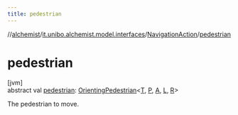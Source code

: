 ```yaml
---
title: pedestrian
---
```

//[alchemist](../../../index.html)/[it.unibo.alchemist.model.interfaces](../index.html)/[NavigationAction](index.html)/[pedestrian](pedestrian.html)



# pedestrian



[jvm]\
abstract val [pedestrian](pedestrian.html): [OrientingPedestrian](../-orienting-pedestrian/index.html)<[T](index.html), [P](index.html), [A](index.html), [L](index.html), [R](index.html)>



The pedestrian to move.




